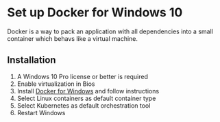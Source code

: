 # Set up Docker for Windows 10

Docker is a way to pack an application with all dependencies into a small container which behavs like a virtual machine.

## Installation

1. A Windows 10 Pro license or better is required
2. Enable virtualization in Bios
3. Install [Docker for Windows](https://hub.docker.com/editions/community/docker-ce-desktop-windows/) and follow instructions
4. Select Linux containers as default container type
5. Select Kubernetes as default orchestration tool
6. Restart Windows

